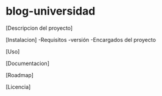 # blog-universidad

[Descripcion del proyecto]

[Instalacion]
-Requisitos
-versión
-Encargados del proyecto

[Uso]

[Documentacion]

[Roadmap]

[Licencia]

